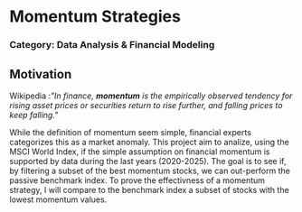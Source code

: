 # Momentum Strategies
### Category: Data Analysis & Financial Modeling

## Motivation

Wikipedia :*"In finance, **momentum** is the empirically observed tendency for rising asset prices or securities return to rise further, and falling prices to keep falling."*

While the definition of momentum seem simple, financial experts categorizes this as a market anomaly. This project aim to analize, using the MSCI World Index, if the simple assumption on financial momentum is supported by data during the last years (2020-2025). The goal is to see if, by filtering a subset of the best momentum stocks, we can out-perform the passive benchmark index. 
To prove the effectivness of a momentum strategy, I will compare to the benchmark index a subset of stocks with the lowest momentum values.